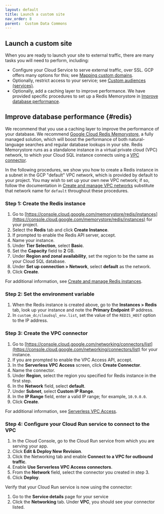 ```yaml
---
layout: default
title: Launch a custom site
nav_order: 8
parent:  Custom Data Commons
---
```


## Launch a custom site

When you are ready to launch your site to external traffic, there are many tasks you will need to perform, including:

-  Configure your Cloud Service to serve external traffic, over SSL. GCP offers many options for this; see [Mapping custom domains](https://cloud.google.com/run/docs/mapping-custom-domains).
-  Optionally, restrict access to your service; see [Custom audiences (services)](https://cloud.google.com/run/docs/configuring/custom-audiences).
-  Optionally, add a caching layer to improve performance. We have provided specific procedures to set up a Redis Memorystore in [Improve database performance](#redis).
<!---  Optionally, add [Google Analytics](https://marketingplatform.google.com/about/analytics/) to track your website's usage. -->

## Improve database performance {#redis}

We recommend that you use a caching layer to improve the performance of your database. We recommend [Google Cloud Redis Memorystore](https://cloud.google.com/memorystore), a fully managed solution, which will boost the performance of both natural-language searches and regular database lookups in your site. Redis Memorystore runs as a standalone instance in a virtual private cloud (VPC) network, to which your Cloud SQL instance connects using a [VPC connector](https://cloud.google.com/vpc/docs/serverless-vpc-access).

In the following procedures, we show you how to create a Redis instance in a subnet in the GCP "default" VPC network, which is provided by default to your project. You may wish to set up your own new VPC network; if so,  follow the documentation in [Create and manage VPC networks](https://cloud.google.com/vpc/docs/create-modify-vpc-networks) substitute that network name for `default` throughout these procedures.

### Step 1: Create the Redis instance

1. Go to [https://console.cloud.google.com/memorystore/redis/instances](https://console.cloud.google.com/memorystore/redis/instances) for your project.
1. Select the **Redis** tab and click **Create Instance**.
1. If prompted to enable the Redis API server, accept.
1. Name your instance.
1. Under **Tier Selection**, select **Basic**.
1. Set the **Capacity** field to **2** GB.
1. Under **Region and zonal availability**, set the region to be the same as your Cloud SQL database.
1. Under **Set up connection > Network**, select **default** as the network. 
1. Click **Create**.

For additional information, see [Create and manage Redis instances](https://cloud.google.com/memorystore/docs/redis/create-manage-instances).

### Step 2: Set the environment variable

1. When the Redis instance is created above, go to the **Instances > Redis** tab, look up your instance and note the **Primary Endpoint** IP address.
1. In `custom_dc/cloudsql_env.list`, set the value of the `REDIS_HOST` option to the IP address. 

### Step 3: Create the VPC connector

1. Go to [https://console.cloud.google.com/networking/connectors/list](https://console.cloud.google.com/networking/connectors/list) for your instance.
1. If you are prompted to enable the VPC Access API, accept.
1. In the **Serverless VPC Access** screen, click **Create Connector**.
1. Name the connector.
1. Under **Region**, select the region you specified for Redis instance in the first step.
1. In the **Network** field, select **default**.
1. Under **Subnet**, select **Custom IP Range**.
1. In the **IP Range** field, enter a valid IP range; for example, `10.9.0.0`.
1. Click **Create**.

For additional information, see [Serverless VPC Access](https://cloud.google.com/vpc/docs/serverless-vpc-access).

### Step 4: Configure your Cloud Run service to connect to the VPC

1. In the Cloud Console, go to the Cloud Run service from which you are serving your app.
1. Click **Edit & Deploy New Revision**.
1. Click the Networking tab and enable **Connect to a VPC for outbound traffic**.
1. Enable **Use Serverless VPC Access connectors**.
1. From the **Network** field, select the connector you created in step 3.
1. Click **Deploy**.

Verify that your Cloud Run service is now using the connector:

1. Go to the **Service details** page for your service
1. Click the **Networking** tab. Under **VPC**, you should see your connector listed.